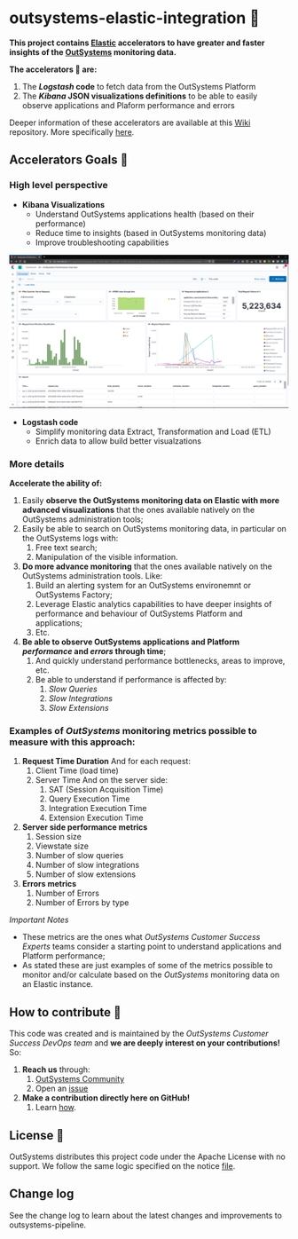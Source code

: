 # outsystems-elastic-integration 🚀

**This project contains [Elastic](https://elastic.co/) accelerators to have greater and faster insights of the [OutSystems](https://www.outsystems.com/) monitoring data.**

**The accelerators 🎁 are:**
1. The **_Logstash_ code** to fetch data from the OutSystems Platform
2. The **_Kibana_ JSON visualizations definitions** to be able to easily observe applications and Plaform performance and errors

Deeper information of these accelerators are available at this [Wiki](https://github.com/OutSystems/outsystems-elastic-integration/wiki) repository. More specifically [here](https://github.com/OutSystems/outsystems-elastic-integration/wiki/Elastic-Accelerators-Information).

## Accelerators Goals 🎯
### High level perspective
- **Kibana Visualizations**
    - Understand OutSystems applications health (based on their performance)
    - Reduce time to insights (based in OutSystems monitoring data)
    - Improve troubleshooting capabilities

![Example](images/outsystems_elastic_dashboard_a1.png)

- **Logstash code**
    - Simplify monitoring data Extract, Transformation and Load (ETL)
    - Enrich data to allow build better visualzations


### More details
**Accelerate the ability of:**
1. Easily **observe the OutSystems monitoring data on Elastic with more advanced visualizations** that the ones available natively on the OutSystems administration tools;
2. Easily be able to search on OutSystems monitoring data, in particular on the OutSystems logs with:
    1. Free text search;
    2. Manipulation of the visible information. 
3. **Do more advance monitoring** that the ones available natively on the OutSystems administration tools. Like:
    1. Build an alerting system for an OutSystems environemnt or OutSystems Factory;
    2. Leverage Elastic analytics capabilities to have deeper insights of performance and behaviour of OutSystems Platform and applications;
    3. Etc.
3. **Be able to observe OutSystems applications and Platform _performance_ and _errors_ through time**;
    1. And quickly understand performance bottlenecks, areas to improve, etc.
    2. Be able to understand if performance is affected by:
        1. _Slow Queries_
        2. _Slow Integrations_
        3. _Slow Extensions_ 


### Examples of **_OutSystems_ monitoring metrics** possible to measure with this approach:
1. **Request Time Duration**
    And for each request:
    1. Client Time (load time)
    2. Server Time
    And on the server side:
        1. SAT (Session Acquisition Time)
        2. Query Execution Time
        3. Integration Execution Time
        2. Extension Execution Time
2. **Server side performance metrics**
    1. Session size
    2. Viewstate size
    3. Number of slow queries
    4. Number of slow integrations
    5. Number of slow extensions
3. **Errors metrics**
    1. Number of Errors
    2. Number of Errors by type 

*Important Notes*
- These metrics are the ones what *OutSystems Customer Success Experts* teams consider a starting point to understand applications and Platform performance; 
- As stated these are just examples of some of the metrics possible to monitor and/or calculate based on the *OutSystems* monitoring data on an Elastic instance. 


## How to contribute 📝
This code was created and is maintained by the *OutSystems Customer Success DevOps team* and **we are deeply interest on your contributions!**
So:
1. **Reach us** through:
    1. [OutSystems Community](https://www.outsystems.com/community/)
    2. Open an [issue](https://github.com/OutSystems/outsystems-elastic-integration/issues)
2. **Make a contribution directly here on GitHub!**
    1. Learn [how](https://kbroman.org/github_tutorial/pages/fork.html).


## License 📃
OutSystems distributes this project code under the Apache License with no support. We follow the same logic specified on the notice [file](https://github.com/OutSystems/outsystems-pipeline/blob/master/NOTICE.md).


## Change log
See the change log to learn about the latest changes and improvements to outsystems-pipeline.